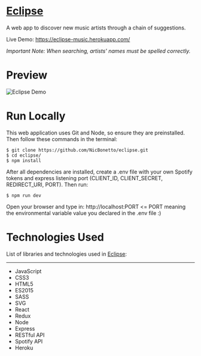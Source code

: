 # [Eclipse](https://eclipse-music.herokuapp.com/)
A web app to discover new music artists through a chain of suggestions.

Live Demo: https://eclipse-music.herokuapp.com/

*Important Note: When searching, artists' names must be spelled correctly.*

# Preview

![Eclipse Demo](https://user-images.githubusercontent.com/28014739/31693955-40d3edec-b356-11e7-85b8-f9e0183053b9.gif)

# Run Locally
This web application uses Git and Node, so ensure they are preinstalled. Then follow these commands in the terminal:
```
$ git clone https://github.com/NicBonetto/eclipse.git
$ cd eclipse/
$ npm install
```
After all dependencies are installed, create a .env file with your own Spotify tokens and express listening port (CLIENT_ID, CLIENT_SECRET, REDIRECT_URI, PORT). Then run:
```
$ npm run dev
```
Open your browser and type in: http://localhost:PORT <= PORT meaning the environmental variable value you declared in the .env file :)

# Technologies Used
List of libraries and technologies used in [Eclipse](https://eclipse-music.herokuapp.com):
***
+ JavaScript
+ CSS3
+ HTML5
+ ES2015
+ SASS
+ SVG
+ React
+ Redux
+ Node
+ Express
+ RESTful API
+ Spotify API
+ Heroku
